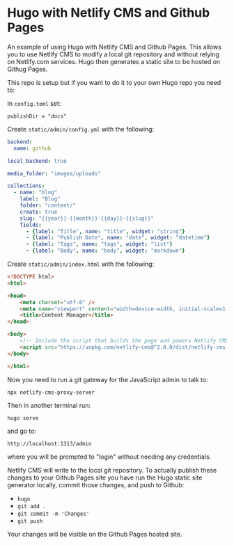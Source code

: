 # Hugo with Netlify CMS and Github Pages

An example of using Hugo with Netlify CMS and Github Pages. This allows you to use Netlify CMS to modify a local git repository and without relying on Netlify.com services. Hugo then generates a static site to be hosted on Githug Pages.

This repo is setup but if you want to do it to your own Hugo repo you need to:

In `config.toml` set:

`publishDir = "docs"`

Create `static/admin/config.yml` with the following:
```yml
backend:
  name: github

local_backend: true

media_folder: "images/uploads"

collections:
  - name: "blog"
    label: "Blog"
    folder: "content/"
    create: true
    slug: "{{year}}-{{month}}-{{day}}-{{slug}}"
    fields:
      - {label: "Title", name: "title", widget: "string"}
      - {label: "Publish Date", name: "date", widget: "datetime"}
      - {label: "Tags", name: "tags", widget: "list"}
      - {label: "Body", name: "body", widget: "markdown"}
```

Create `static/admin/index.html` with the following:
```html
<!DOCTYPE html>
<html>

<head>
    <meta charset="utf-8" />
    <meta name="viewport" content="width=device-width, initial-scale=1.0" />
    <title>Content Manager</title>
</head>

<body>
    <!-- Include the script that builds the page and powers Netlify CMS -->
    <script src="https://unpkg.com/netlify-cms@^2.0.0/dist/netlify-cms.js"></script>
</body>

</html>
```

Now you need to run a git gateway for the JavaScript admin to talk to:

`npx netlify-cms-proxy-server`

Then in another terminal run:

`hugo serve` 

and go to:

`http://localhost:1313/admin` 

where you will be prompted to "login" without needing any credentials.

Netlify CMS will write to the local git repository. To actually publish these changes to your Github Pages site you have run the Hugo static site generator locally, commit those changes, and push to Github:
- `hugo`
- `git add .`
- `git commit -m 'Changes'`
- `git push`

Your changes will be visible on the Github Pages hosted site.